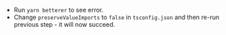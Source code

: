 - Run `yarn betterer` to see error.
- Change `preserveValueImports` to `false` in `tsconfig.json` and then re-run previous step - it will now succeed.
